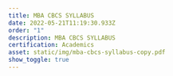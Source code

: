 ```yaml
---
title: MBA CBCS SYLLABUS
date: 2022-05-21T11:19:30.933Z
order: "1"
description: MBA CBCS SYLLABUS
certification: Academics
asset: static/img/mba-cbcs-syllabus-copy.pdf
show_toggle: true
---
```

